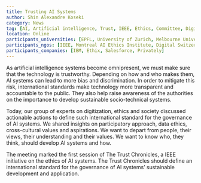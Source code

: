 ```yaml
---
title: Trusting AI Systems
author: Shin Alexandre Koseki
category: News
tag: [AI, Artificial intelligence, Trust, IEEE, Ethics, Committee, Digital Humanities, Data Studies, Data Science, Participatory Design, Policy-Making, Standards, Digitization, Cross-cultural values, Innovation]
location: Online
participants_universities: [EPFL, University of Zurich, Melbourne University, New York University, Georgia Institute of Technology, University of Arizona, University of Waikato, Tsinghua University]
participants_ngos: [IEEE, Montreal AI Ethics Institute, Digital Switzerland, Swiss Digital Initiative]
participants_companies: [IBM, Ethix, Salesforce, Privately]
---
```

As artificial intelligence systems become omnipresent, we must make sure that the technology is trustworthy. Depending on how and who makes them, AI systems can lead to more bias and discrimination. In order to mitigate this risk, international standards make technology more transparent and accountable to the public. They also help raise awareness of the authorities on the importance to develop sustainable socio-technical systems.

Today, our group of experts on digitization, ethics and society discussed actionable actions to define such international standard for the governance of AI systems. We shared insights on participatory approach, data ethics, cross-cultural values and aspirations. We want to depart from people, their views, their understanding and their values. We want to know who, they think, should develop AI systems and how.

The meeting marked the first session of The Trust Chronicles, a IEEE initiative on the ethics of AI systems. The Trust Chronicles should define an international standard for the governance of AI systems’ sustainable development and application.